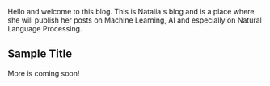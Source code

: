 Hello and welcome to this blog. This is Natalia's blog and is a place where she will publish her posts on Machine Learning, AI and especially on Natural Language Processing.

## Sample Title

More is coming soon!
